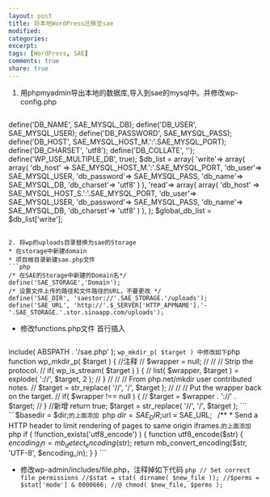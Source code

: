 ```yaml
---
layout: post
title: 将本地WordPress迁移至sae
modified:
categories: 
excerpt: 
tags: [WordPress, SAE]
comments: true
share: true
---
```


1. 用phpmyadmin导出本地的数据库,导入到sae的mysql中。并修改wp-config.php
   ```php
define('DB_NAME', SAE_MYSQL_DB);
define('DB_USER', SAE_MYSQL_USER);
define('DB_PASSWORD', SAE_MYSQL_PASS);
define('DB_HOST', SAE_MYSQL_HOST_M.':'.SAE_MYSQL_PORT);
define('DB_CHARSET', 'utf8');
define('DB_COLLATE', '');
define('WP_USE_MULTIPLE_DB', true);
$db_list = array(
'write'=> array(
array(
'db_host' => SAE_MYSQL_HOST_M.':'.SAE_MYSQL_PORT,
'db_user'=> SAE_MYSQL_USER,
'db_password'=> SAE_MYSQL_PASS,
'db_name'=> SAE_MYSQL_DB,
'db_charset'=> 'utf8'
)
),
'read'=> array(
array(
'db_host' => SAE_MYSQL_HOST_S.':'.SAE_MYSQL_PORT,
'db_user'=> SAE_MYSQL_USER,
'db_password'=> SAE_MYSQL_PASS,
'db_name'=> SAE_MYSQL_DB,
'db_charset'=> 'utf8'
)
),
);
$global_db_list = $db_list['write'];
   ```

2. 将wp的uploads目录替换为sae的Storage
   * 在storage中新建domain
   * 项目根目录新建sae.php文件
   ```php
/* 在SAE的Storage中新建的Domain名*/
define('SAE_STORAGE','Domain');
/* 设置文件上传的路径和文件路径的URL，不要更改 */
define('SAE_DIR', 'saestor://'.SAE_STORAGE.'/uploads');
define('SAE_URL', 'http://'.$_SERVER['HTTP_APPNAME'].'-'.SAE_STORAGE.'.stor.sinaapp.com/uploads');
   ```
   * 修改functions.php文件
     首行插入
     ```php
include( ABSPATH . '/sae.php' );
     ```
     wp_mkdir_p( $target ) 中修改如下
     ```php
function wp_mkdir_p( $target ) {
//注释
//  $wrapper = null;
//
//  // Strip the protocol.
//  if( wp_is_stream( $target ) ) {
//      list( $wrapper, $target ) = explode( '://', $target, 2 );
//  }
//
//  // From php.net/mkdir user contributed notes.
//  $target = str_replace( '//', '/', $target );
//
//  // Put the wrapper back on the target.
//  if( $wrapper !== null ) {
//      $target = $wrapper . '://' . $target;
//  }
//新增
        return true;
    $target = str_replace( '//', '/', $target );
     ```
     ```$basedir = $dir;```的上面添加
     ```php
$dir = SAE_DIR;$url = SAE_URL;
     ```
     ```/** * Send a HTTP header to limit rendering of pages to same origin iframes.```的上面添加
     ```php
if ( !function_exists('utf8_encode') ) {
function utf8_encode($str) {
$encoding_in = mb_detect_encoding($str);
return mb_convert_encoding($str, 'UTF-8', $encoding_in);
}
}
     ```
   * 修改wp-admin/includes/file.php，注释掉如下代码
    ```php
// Set correct file permissions
//$stat = stat( dirname( $new_file ));
//$perms = $stat['mode'] & 0000666;
//@ chmod( $new_file, $perms );
    ```